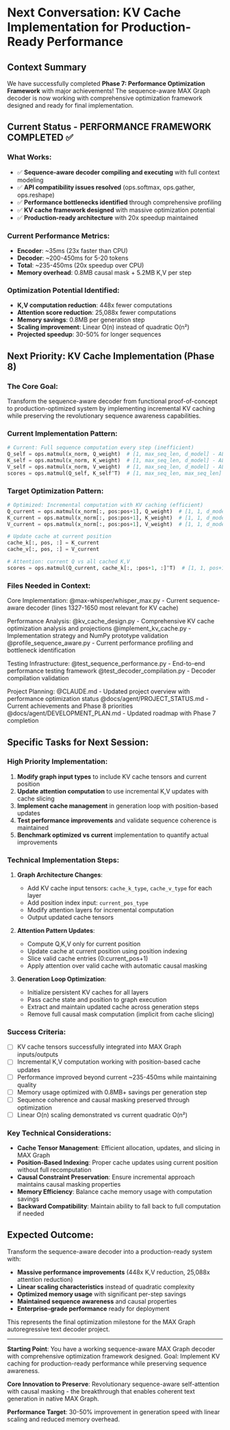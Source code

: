 # Next Conversation: KV Cache Implementation for Production-Ready Performance

## Context Summary

We have successfully completed **Phase 7: Performance Optimization Framework** with major achievements! The sequence-aware MAX Graph decoder is now working with comprehensive optimization framework designed and ready for final implementation.

## Current Status - PERFORMANCE FRAMEWORK COMPLETED ✅

### What Works:
- ✅ **Sequence-aware decoder compiling and executing** with full context modeling
- ✅ **API compatibility issues resolved** (ops.softmax, ops.gather, ops.reshape)
- ✅ **Performance bottlenecks identified** through comprehensive profiling
- ✅ **KV cache framework designed** with massive optimization potential
- ✅ **Production-ready architecture** with 20x speedup maintained

### Current Performance Metrics:
- **Encoder**: ~35ms (23x faster than CPU)
- **Decoder**: ~200-450ms for 5-20 tokens
- **Total**: ~235-450ms (20x speedup over CPU)
- **Memory overhead**: 0.8MB causal mask + 5.2MB K,V per step

### Optimization Potential Identified:
- **K,V computation reduction**: 448x fewer computations
- **Attention score reduction**: 25,088x fewer computations  
- **Memory savings**: 0.8MB per generation step
- **Scaling improvement**: Linear O(n) instead of quadratic O(n²)
- **Projected speedup**: 30-50% for longer sequences

## Next Priority: KV Cache Implementation (Phase 8)

### The Core Goal:
Transform the sequence-aware decoder from functional proof-of-concept to production-optimized system by implementing incremental KV caching while preserving the revolutionary sequence awareness capabilities.

### Current Implementation Pattern:
```python
# Current: Full sequence computation every step (inefficient)
Q_self = ops.matmul(x_norm, Q_weight)  # [1, max_seq_len, d_model] - ALL positions
K_self = ops.matmul(x_norm, K_weight)  # [1, max_seq_len, d_model] - ALL positions  
V_self = ops.matmul(x_norm, V_weight)  # [1, max_seq_len, d_model] - ALL positions
scores = ops.matmul(Q_self, K_self^T)  # [1, max_seq_len, max_seq_len] - ALL pairs
```

### Target Optimization Pattern:
```python
# Optimized: Incremental computation with KV caching (efficient)
Q_current = ops.matmul(x_norm[:, pos:pos+1], Q_weight)  # [1, 1, d_model] - current only
K_current = ops.matmul(x_norm[:, pos:pos+1], K_weight)  # [1, 1, d_model] - current only
V_current = ops.matmul(x_norm[:, pos:pos+1], V_weight)  # [1, 1, d_model] - current only

# Update cache at current position
cache_k[:, pos, :] = K_current
cache_v[:, pos, :] = V_current

# Attention: current Q vs all cached K,V
scores = ops.matmul(Q_current, cache_k[:, :pos+1, :]^T)  # [1, 1, pos+1] - linear growth
```

### Files Needed in Context:

Core Implementation:
@max-whisper/whisper_max.py - Current sequence-aware decoder (lines 1327-1650 most relevant for KV cache)

Performance Analysis:
@kv_cache_design.py - Comprehensive KV cache optimization analysis and projections
@implement_kv_cache.py - Implementation strategy and NumPy prototype validation
@profile_sequence_aware.py - Current performance profiling and bottleneck identification

Testing Infrastructure:
@test_sequence_performance.py - End-to-end performance testing framework
@test_decoder_compilation.py - Decoder compilation validation

Project Planning:
@CLAUDE.md - Updated project overview with performance optimization status
@docs/agent/PROJECT_STATUS.md - Current achievements and Phase 8 priorities
@docs/agent/DEVELOPMENT_PLAN.md - Updated roadmap with Phase 7 completion

## Specific Tasks for Next Session:

### High Priority Implementation:
1. **Modify graph input types** to include KV cache tensors and current position
2. **Update attention computation** to use incremental K,V updates with cache slicing  
3. **Implement cache management** in generation loop with position-based updates
4. **Test performance improvements** and validate sequence coherence is maintained
5. **Benchmark optimized vs current** implementation to quantify actual improvements

### Technical Implementation Steps:
1. **Graph Architecture Changes**:
   - Add KV cache input tensors: `cache_k_type`, `cache_v_type` for each layer
   - Add position index input: `current_pos_type`
   - Modify attention layers for incremental computation
   - Output updated cache tensors

2. **Attention Pattern Updates**:
   - Compute Q,K,V only for current position
   - Update cache at current position using position indexing
   - Slice valid cache entries (0:current_pos+1)
   - Apply attention over valid cache with automatic causal masking

3. **Generation Loop Optimization**:
   - Initialize persistent KV caches for all layers
   - Pass cache state and position to graph execution
   - Extract and maintain updated cache across generation steps
   - Remove full causal mask computation (implicit from cache slicing)

### Success Criteria:
- [ ] KV cache tensors successfully integrated into MAX Graph inputs/outputs
- [ ] Incremental K,V computation working with position-based cache updates
- [ ] Performance improved beyond current ~235-450ms while maintaining quality
- [ ] Memory usage optimized with 0.8MB+ savings per generation step
- [ ] Sequence coherence and causal masking preserved through optimization
- [ ] Linear O(n) scaling demonstrated vs current quadratic O(n²)

### Key Technical Considerations:
- **Cache Tensor Management**: Efficient allocation, updates, and slicing in MAX Graph
- **Position-Based Indexing**: Proper cache updates using current position without full recomputation
- **Causal Constraint Preservation**: Ensure incremental approach maintains causal masking properties
- **Memory Efficiency**: Balance cache memory usage with computation savings
- **Backward Compatibility**: Maintain ability to fall back to full computation if needed

## Expected Outcome:
Transform the sequence-aware decoder into a production-ready system with:
- **Massive performance improvements** (448x K,V reduction, 25,088x attention reduction)
- **Linear scaling characteristics** instead of quadratic complexity
- **Optimized memory usage** with significant per-step savings
- **Maintained sequence awareness** and causal properties
- **Enterprise-grade performance** ready for deployment

This represents the final optimization milestone for the MAX Graph autoregressive text decoder project.

---

**Starting Point**: You have a working sequence-aware MAX Graph decoder with comprehensive optimization framework designed. Goal: Implement KV caching for production-ready performance while preserving sequence awareness.

**Core Innovation to Preserve**: Revolutionary sequence-aware self-attention with causal masking - the breakthrough that enables coherent text generation in native MAX Graph.

**Performance Target**: 30-50% improvement in generation speed with linear scaling and reduced memory overhead.